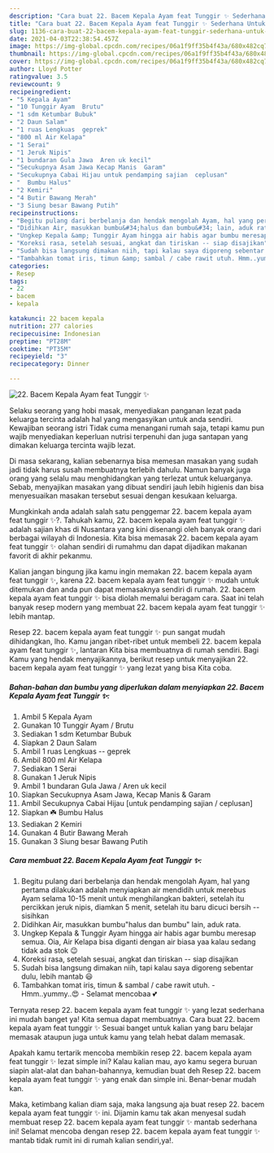 ```yaml
---
description: "Cara buat 22. Bacem Kepala Ayam feat Tunggir ✨ Sederhana Untuk Jualan"
title: "Cara buat 22. Bacem Kepala Ayam feat Tunggir ✨ Sederhana Untuk Jualan"
slug: 1136-cara-buat-22-bacem-kepala-ayam-feat-tunggir-sederhana-untuk-jualan
date: 2021-04-03T22:38:54.457Z
image: https://img-global.cpcdn.com/recipes/06a1f9ff35b4f43a/680x482cq70/22-bacem-kepala-ayam-feat-tunggir-✨-foto-resep-utama.jpg
thumbnail: https://img-global.cpcdn.com/recipes/06a1f9ff35b4f43a/680x482cq70/22-bacem-kepala-ayam-feat-tunggir-✨-foto-resep-utama.jpg
cover: https://img-global.cpcdn.com/recipes/06a1f9ff35b4f43a/680x482cq70/22-bacem-kepala-ayam-feat-tunggir-✨-foto-resep-utama.jpg
author: Lloyd Potter
ratingvalue: 3.5
reviewcount: 9
recipeingredient:
- "5 Kepala Ayam"
- "10 Tunggir Ayam  Brutu"
- "1 sdm Ketumbar Bubuk"
- "2 Daun Salam"
- "1 ruas Lengkuas  geprek"
- "800 ml Air Kelapa"
- "1 Serai"
- "1 Jeruk Nipis"
- "1 bundaran Gula Jawa  Aren uk kecil"
- "Secukupnya Asam Jawa Kecap Manis  Garam"
- "Secukupnya Cabai Hijau untuk pendamping sajian  ceplusan"
- "  Bumbu Halus"
- "2 Kemiri"
- "4 Butir Bawang Merah"
- "3 Siung besar Bawang Putih"
recipeinstructions:
- "Begitu pulang dari berbelanja dan hendak mengolah Ayam, hal yang pertama dilakukan adalah menyiapkan air mendidih untuk merebus Ayam selama 10-15 menit untuk menghilangkan bakteri, setelah itu percikkan jeruk nipis, diamkan 5 menit, setelah itu baru dicuci bersih -- sisihkan"
- "Didihkan Air, masukkan bumbu&#34;halus dan bumbu&#34; lain, aduk rata."
- "Ungkep Kepala &amp; Tunggir Ayam hingga air habis agar bumbu meresap semua. Oia, Air Kelapa bisa diganti dengan air biasa yaa kalau sedang tidak ada stok 😉"
- "Koreksi rasa, setelah sesuai, angkat dan tiriskan -- siap disajikan"
- "Sudah bisa langsung dimakan niih, tapi kalau saya digoreng sebentar dulu, lebih mantab 😃"
- "Tambahkan tomat iris, timun &amp; sambal / cabe rawit utuh. Hmm..yummy..😍 Selamat mencobaa 💕"
categories:
- Resep
tags:
- 22
- bacem
- kepala

katakunci: 22 bacem kepala 
nutrition: 277 calories
recipecuisine: Indonesian
preptime: "PT28M"
cooktime: "PT35M"
recipeyield: "3"
recipecategory: Dinner

---
```



![22. Bacem Kepala Ayam feat Tunggir ✨](https://img-global.cpcdn.com/recipes/06a1f9ff35b4f43a/680x482cq70/22-bacem-kepala-ayam-feat-tunggir-✨-foto-resep-utama.jpg)

Selaku seorang yang hobi masak, menyediakan panganan lezat pada keluarga tercinta adalah hal yang mengasyikan untuk anda sendiri. Kewajiban seorang istri Tidak cuma menangani rumah saja, tetapi kamu pun wajib menyediakan keperluan nutrisi terpenuhi dan juga santapan yang dimakan keluarga tercinta wajib lezat.

Di masa  sekarang, kalian sebenarnya bisa memesan masakan yang sudah jadi tidak harus susah membuatnya terlebih dahulu. Namun banyak juga orang yang selalu mau menghidangkan yang terlezat untuk keluarganya. Sebab, menyajikan masakan yang dibuat sendiri jauh lebih higienis dan bisa menyesuaikan masakan tersebut sesuai dengan kesukaan keluarga. 



Mungkinkah anda adalah salah satu penggemar 22. bacem kepala ayam feat tunggir ✨?. Tahukah kamu, 22. bacem kepala ayam feat tunggir ✨ adalah sajian khas di Nusantara yang kini disenangi oleh banyak orang dari berbagai wilayah di Indonesia. Kita bisa memasak 22. bacem kepala ayam feat tunggir ✨ olahan sendiri di rumahmu dan dapat dijadikan makanan favorit di akhir pekanmu.

Kalian jangan bingung jika kamu ingin memakan 22. bacem kepala ayam feat tunggir ✨, karena 22. bacem kepala ayam feat tunggir ✨ mudah untuk ditemukan dan anda pun dapat memasaknya sendiri di rumah. 22. bacem kepala ayam feat tunggir ✨ bisa diolah memalui beragam cara. Saat ini telah banyak resep modern yang membuat 22. bacem kepala ayam feat tunggir ✨ lebih mantap.

Resep 22. bacem kepala ayam feat tunggir ✨ pun sangat mudah dihidangkan, lho. Kamu jangan ribet-ribet untuk membeli 22. bacem kepala ayam feat tunggir ✨, lantaran Kita bisa membuatnya di rumah sendiri. Bagi Kamu yang hendak menyajikannya, berikut resep untuk menyajikan 22. bacem kepala ayam feat tunggir ✨ yang lezat yang bisa Kita coba.

<!--inarticleads1-->

##### Bahan-bahan dan bumbu yang diperlukan dalam menyiapkan 22. Bacem Kepala Ayam feat Tunggir ✨:

1. Ambil 5 Kepala Ayam
1. Gunakan 10 Tunggir Ayam / Brutu
1. Sediakan 1 sdm Ketumbar Bubuk
1. Siapkan 2 Daun Salam
1. Ambil 1 ruas Lengkuas -- geprek
1. Ambil 800 ml Air Kelapa
1. Sediakan 1 Serai
1. Gunakan 1 Jeruk Nipis
1. Ambil 1 bundaran Gula Jawa / Aren uk kecil
1. Siapkan Secukupnya Asam Jawa, Kecap Manis &amp; Garam
1. Ambil Secukupnya Cabai Hijau [untuk pendamping sajian / ceplusan]
1. Siapkan  ☘️ Bumbu Halus
1. Sediakan 2 Kemiri
1. Gunakan 4 Butir Bawang Merah
1. Gunakan 3 Siung besar Bawang Putih




<!--inarticleads2-->

##### Cara membuat 22. Bacem Kepala Ayam feat Tunggir ✨:

1. Begitu pulang dari berbelanja dan hendak mengolah Ayam, hal yang pertama dilakukan adalah menyiapkan air mendidih untuk merebus Ayam selama 10-15 menit untuk menghilangkan bakteri, setelah itu percikkan jeruk nipis, diamkan 5 menit, setelah itu baru dicuci bersih -- sisihkan
1. Didihkan Air, masukkan bumbu&#34;halus dan bumbu&#34; lain, aduk rata.
1. Ungkep Kepala &amp; Tunggir Ayam hingga air habis agar bumbu meresap semua. Oia, Air Kelapa bisa diganti dengan air biasa yaa kalau sedang tidak ada stok 😉
1. Koreksi rasa, setelah sesuai, angkat dan tiriskan -- siap disajikan
1. Sudah bisa langsung dimakan niih, tapi kalau saya digoreng sebentar dulu, lebih mantab 😃
1. Tambahkan tomat iris, timun &amp; sambal / cabe rawit utuh. - Hmm..yummy..😍 - Selamat mencobaa 💕




Ternyata resep 22. bacem kepala ayam feat tunggir ✨ yang lezat sederhana ini mudah banget ya! Kita semua dapat membuatnya. Cara buat 22. bacem kepala ayam feat tunggir ✨ Sesuai banget untuk kalian yang baru belajar memasak ataupun juga untuk kamu yang telah hebat dalam memasak.

Apakah kamu tertarik mencoba membikin resep 22. bacem kepala ayam feat tunggir ✨ lezat simple ini? Kalau kalian mau, ayo kamu segera buruan siapin alat-alat dan bahan-bahannya, kemudian buat deh Resep 22. bacem kepala ayam feat tunggir ✨ yang enak dan simple ini. Benar-benar mudah kan. 

Maka, ketimbang kalian diam saja, maka langsung aja buat resep 22. bacem kepala ayam feat tunggir ✨ ini. Dijamin kamu tak akan menyesal sudah membuat resep 22. bacem kepala ayam feat tunggir ✨ mantab sederhana ini! Selamat mencoba dengan resep 22. bacem kepala ayam feat tunggir ✨ mantab tidak rumit ini di rumah kalian sendiri,ya!.

